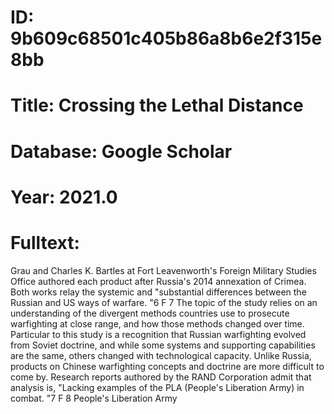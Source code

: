 # ID: 9b609c68501c405b86a8b6e2f315e8bb
# Title: Crossing the Lethal Distance
# Database: Google Scholar
# Year: 2021.0
# Fulltext:
Grau and Charles K. Bartles at Fort Leavenworth's Foreign Military Studies Office authored each product after Russia's 2014 annexation of Crimea.
Both works relay the systemic and "substantial differences between the Russian and US ways of warfare.
"6 F 7 The topic of the study relies on an understanding of the divergent methods countries use to prosecute warfighting at close range, and how those methods changed over time.
Particular to this study is a recognition that Russian warfighting evolved from Soviet doctrine, and while some systems and supporting capabilities are the same, others changed with technological capacity.
Unlike Russia, products on Chinese warfighting concepts and doctrine are more difficult to come by.
Research reports authored by the RAND Corporation admit that analysis is, "Lacking examples of the PLA (People's Liberation Army) in combat.
"7 F 8 People's Liberation Army